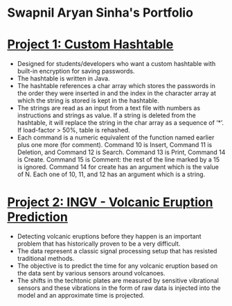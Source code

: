 # Swapnil Aryan Sinha's Portfolio

# [Project 1: Custom Hashtable](https://github.com/SwapnilAryan97/Hashing)
* Designed for students/developers who want a custom hashtable with built-in encryption for saving passwords.
* The hashtable is written in Java.
* The hashtable references a char array which stores the passwords in the order they were inserted in and the index in the character array at which the string is stored is kept in the hashtable.
* The strings are read as an input from a text file with numbers as instructions and strings as value. If a string is deleted from the hashtable, it will replace the string in the char array as a sequence of ‘*’. If load-factor  > 50%, table is rehashed.
* Each command is a numeric equivalent of the function named earlier plus one more (for comment). Command 10 is Insert, Command 11 is Deletion, and Command 12 is Search. Command 13 is Print, Command 14 is Create. Command 15 is Comment: the rest of the line marked by a 15 is ignored. Command 14 for create has an argument which is the value of N. Each one of 10, 11, and 12 has an argument which is a string.

# [Project 2: INGV - Volcanic Eruption Prediction](https://github.com/SwapnilAryan97/projects/blob/master/ingv-volcanic-eruption-prediction-using-xgboost.ipynb)
* Detecting volcanic eruptions before they happen is an important problem that has historically proven to be a very difficult.
* The data represent a classic signal processing setup that has resisted traditional methods.
* The objective is to predict the time for any volcanic eruption based on the data sent by various sensors around volcanoes.
* The shifts in the techtonic plates are measured by sensitive vibrational sensors and these vibrations in the form of raw data is injected into the model and an approximate time is projected.

